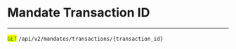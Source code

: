 # Mandate Transaction ID

***

<mark style="color:green;">`GET`</mark> `/api/v2/mandates/transactions/{transaction_id}`
